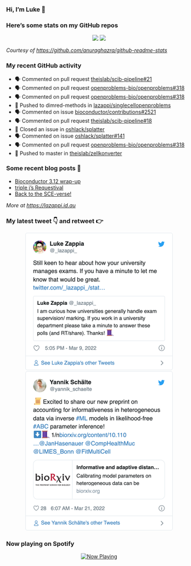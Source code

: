
<!-- README.md is generated from README.Rmd. Please edit that file -->

### Hi, I’m Luke 👋

<!--
**lazappi/lazappi** is a ✨ _special_ ✨ repository because its `README.md` (this file) appears on your GitHub profile.

Here are some ideas to get you started:

- 🔭 I’m currently working on ...
- 🌱 I’m currently learning ...
- 👯 I’m looking to collaborate on ...
- 🤔 I’m looking for help with ...
- 💬 Ask me about ...
- 📫 How to reach me: ...
- 😄 Pronouns: ...
- ⚡ Fun fact: ...
-->

### Here’s some stats on my GitHub repos

<p align="center">

<img src="https://github-readme-stats.vercel.app/api?username=lazappi&count_private=true&show_icons=true&theme=buefy&hide_title=True">
<img src="https://github-readme-stats.vercel.app/api/top-langs/?username=lazappi&hide=html&theme=buefy&layout=compact">

</p>

*Courtesy of <https://github.com/anuraghazra/github-readme-stats>*

### My recent GitHub activity

  - 🗣 Commented on pull request
    [theislab/scib-pipeline\#21](https://github.com/theislab/scib-pipeline#21)
  - 🗣 Commented on pull request
    [openproblems-bio/openproblems\#318](https://github.com/openproblems-bio/openproblems#318)
  - 🗣 Commented on pull request
    [openproblems-bio/openproblems\#318](https://github.com/openproblems-bio/openproblems#318)
  - 📨 Pushed to dimred-methods in
    [lazappi/singlecellopenproblems](https://github.com/lazappi/singlecellopenproblems)
  - 🗣 Commented on issue
    [bioconductor/contributions\#2521](https://github.com/bioconductor/contributions#2521)
  - 🗣 Commented on pull request
    [theislab/scib-pipeline\#18](https://github.com/theislab/scib-pipeline#18)
  - 🎊 Closed an issue in
    [oshlack/splatter](https://github.com/oshlack/splatter)
  - 🗣 Commented on issue
    [oshlack/splatter\#141](https://github.com/oshlack/splatter#141)
  - 🗣 Commented on pull request
    [openproblems-bio/openproblems\#318](https://github.com/openproblems-bio/openproblems#318)
  - 📨 Pushed to master in
    [theislab/zellkonverter](https://github.com/theislab/zellkonverter)

### Some recent blog posts 📝

  - [Bioconductor 3.12
    wrap-up](https://lazappi.id.au/post/2020-10-30-bioconductor-3-12-wrap-up/)
  - [triple j’s
    Requestival](https://lazappi.id.au/post/2020-07-11-requestival/)
  - [Back to the
    SCE-verse\!](https://lazappi.id.au/post/2020-05-12-back-to-the-sce-verse/)

*More at <https://lazappi.id.au>*

### My latest tweet 👇 and retweet 👉


<p align="center">

<a href="https://twitter.com/_lazappi_/status/1501605125579808770">
<img src="https://github.com/lazappi/lazappi/raw/master/README_files/figure-gfm/tweets-1.png" width="400">
</a> <a href="https://twitter.com/_lazappi_/status/1505815720311115776">
<img src="https://github.com/lazappi/lazappi/raw/master/README_files/figure-gfm/tweets-2.png" width="400">
</a>

</p>

### Now playing on Spotify

<p align="center">

<a href="https://now-playing-profile.lazappi.vercel.app/now-playing?open">
<img src="https://now-playing-profile.lazappi.vercel.app/now-playing" width="256" height="64" alt="Now Playing">
</a>

</p>

